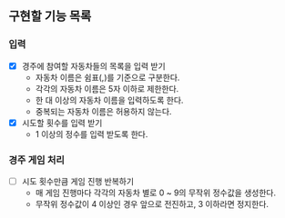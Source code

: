 ## 구현할 기능 목록
### 입력
- [x] 경주에 참여할 자동차들의 목록을 입력 받기
  - 자동차 이름은 쉼표(,)를 기준으로 구분한다.
  - 각각의 자동차 이름은 5자 이하로 제한한다.
  - 한 대 이상의 자동차 이름을 입력하도록 한다.
  - 중복되는 자동차 이름은 허용하지 않는다.
- [x] 시도할 횟수를 입력 받기
  - 1 이상의 정수를 입력 받도록 한다.
### 경주 게임 처리
- [ ] 시도 횟수만큼 게임 진행 반복하기
  - 매 게임 진행마다 각각의 자동차 별로 0 ~ 9의 무작위 정수값을 생성한다.
  - 무작위 정수값이 4 이상인 경우 앞으로 전진하고, 3 이하라면 정지한다.